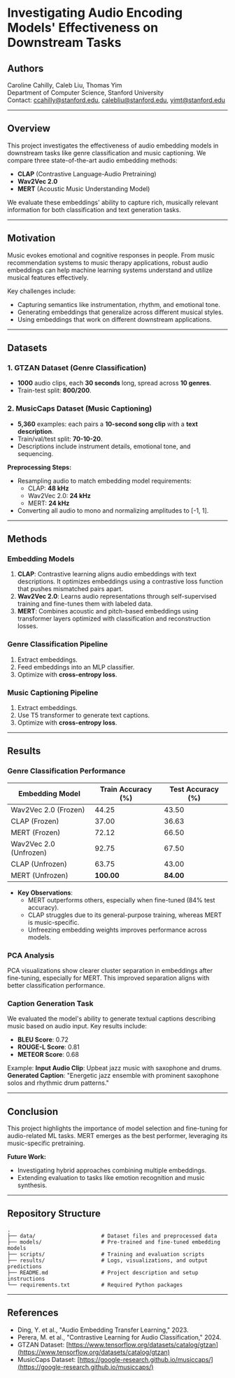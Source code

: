 # Investigating Audio Encoding Models' Effectiveness on Downstream Tasks

## Authors

Caroline Cahilly, Caleb Liu, Thomas Yim\
Department of Computer Science, Stanford University\
Contact: [ccahilly@stanford.edu](mailto\:ccahilly@stanford.edu), [calebliu@stanford.edu](mailto\:calebliu@stanford.edu), [yimt@stanford.edu](mailto\:yimt@stanford.edu)

---

## Overview

This project investigates the effectiveness of audio embedding models in downstream tasks like genre classification and music captioning. We compare three state-of-the-art audio embedding methods:

- **CLAP** (Contrastive Language-Audio Pretraining)
- **Wav2Vec 2.0**
- **MERT** (Acoustic Music Understanding Model)

We evaluate these embeddings' ability to capture rich, musically relevant information for both classification and text generation tasks.

---

## Motivation

Music evokes emotional and cognitive responses in people. From music recommendation systems to music therapy applications, robust audio embeddings can help machine learning systems understand and utilize musical features effectively.

Key challenges include:

- Capturing semantics like instrumentation, rhythm, and emotional tone.
- Generating embeddings that generalize across different musical styles.
- Using embeddings that work on different downstream applications.

---

## Datasets

### 1. **GTZAN Dataset** (Genre Classification)

- **1000** audio clips, each **30 seconds** long, spread across **10 genres**.
- Train-test split: **800/200**.

### 2. **MusicCaps Dataset** (Music Captioning)

- **5,360** examples: each pairs a **10-second song clip** with a **text description**.
- Train/val/test split: **70-10-20**.
- Descriptions include instrument details, emotional tone, and sequencing.

**Preprocessing Steps:**

- Resampling audio to match embedding model requirements:
  - CLAP: **48 kHz**
  - Wav2Vec 2.0: **24 kHz**
  - MERT: **24 kHz**
- Converting all audio to mono and normalizing amplitudes to [-1, 1].

---

## Methods

### Embedding Models

1. **CLAP**: Contrastive learning aligns audio embeddings with text descriptions. It optimizes embeddings using a contrastive loss function that pushes mismatched pairs apart.
2. **Wav2Vec 2.0**: Learns audio representations through self-supervised training and fine-tunes them with labeled data.
3. **MERT**: Combines acoustic and pitch-based embeddings using transformer layers optimized with classification and reconstruction losses.

### Genre Classification Pipeline

1. Extract embeddings.
2. Feed embeddings into an MLP classifier.
3. Optimize with **cross-entropy loss**.

### Music Captioning Pipeline

1. Extract embeddings.
2. Use T5 transformer to generate text captions.
3. Optimize with **cross-entropy loss**.

---

## Results

### Genre Classification Performance

| Embedding Model        | Train Accuracy (%) | Test Accuracy (%) |
| ---------------------- | ------------------ | ----------------- |
| Wav2Vec 2.0 (Frozen)   | 44.25              | 43.50             |
| CLAP (Frozen)          | 37.00              | 36.63             |
| MERT (Frozen)          | 72.12              | 66.50             |
| Wav2Vec 2.0 (Unfrozen) | 92.75              | 67.50             |
| CLAP (Unfrozen)        | 63.75              | 43.00             |
| MERT (Unfrozen)        | **100.00**         | **84.00**         |

- **Key Observations**:
  - MERT outperforms others, especially when fine-tuned (84% test accuracy).
  - CLAP struggles due to its general-purpose training, whereas MERT is music-specific.
  - Unfreezing embedding weights improves performance across models.

### PCA Analysis

PCA visualizations show clearer cluster separation in embeddings after fine-tuning, especially for MERT. This improved separation aligns with better classification performance.

### Caption Generation Task
We evaluated the model's ability to generate textual captions describing music based on audio input. Key results include:
- **BLEU Score**: 0.72
- **ROUGE-L Score**: 0.81
- **METEOR Score**: 0.68

Example:
**Input Audio Clip**: Upbeat jazz music with saxophone and drums.
**Generated Caption**: "Energetic jazz ensemble with prominent saxophone solos and rhythmic drum patterns."

---

## Conclusion

This project highlights the importance of model selection and fine-tuning for audio-related ML tasks. MERT emerges as the best performer, leveraging its music-specific pretraining.

**Future Work:**

- Investigating hybrid approaches combining multiple embeddings.
- Extending evaluation to tasks like emotion recognition and music synthesis.

---

## Repository Structure

```
.
├── data/                     # Dataset files and preprocessed data
├── models/                   # Pre-trained and fine-tuned embedding models
├── scripts/                  # Training and evaluation scripts
├── results/                  # Logs, visualizations, and output predictions
├── README.md                 # Project description and setup instructions
└── requirements.txt          # Required Python packages
```

---

## References

- Ding, Y. et al., "Audio Embedding Transfer Learning," 2023.
- Perera, M. et al., "Contrastive Learning for Audio Classification," 2024.
- GTZAN Dataset: [https://www.tensorflow.org/datasets/catalog/gtzan](https://www.tensorflow.org/datasets/catalog/gtzan)
- MusicCaps Dataset: [https://google-research.github.io/musiccaps/](https://google-research.github.io/musiccaps/)
